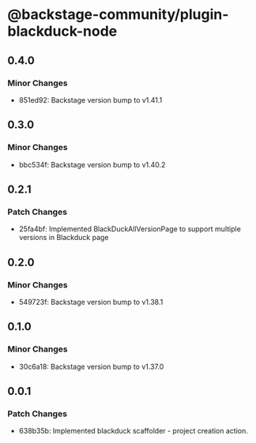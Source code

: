 # @backstage-community/plugin-blackduck-node

## 0.4.0

### Minor Changes

- 851ed92: Backstage version bump to v1.41.1

## 0.3.0

### Minor Changes

- bbc534f: Backstage version bump to v1.40.2

## 0.2.1

### Patch Changes

- 25fa4bf: Implemented BlackDuckAllVersionPage to support multiple versions in Blackduck page

## 0.2.0

### Minor Changes

- 549723f: Backstage version bump to v1.38.1

## 0.1.0

### Minor Changes

- 30c6a18: Backstage version bump to v1.37.0

## 0.0.1

### Patch Changes

- 638b35b: Implemented blackduck scaffolder - project creation action.
